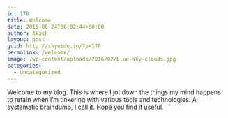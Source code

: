 ```yaml
---
id: 178
title: Welcome
date: 2015-06-24T06:02:44+00:00
author: Akash
layout: post
guid: http://skywide.in/?p=178
permalink: /welcome/
image: /wp-content/uploads/2016/02/blue-sky-clouds.jpg
categories:
  - Uncategorized
---
```

Welcome to my blog. This is where I jot down the things my mind happens to retain when I&#8217;m tinkering with various tools and technologies. A systematic braindump, I call it. Hope you find it useful.
